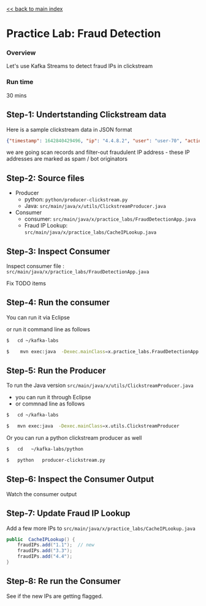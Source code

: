 <link rel='stylesheet' href='../assets/css/main.css'/>

[<< back to main index](../README.md)

# Practice Lab: Fraud Detection

### Overview

Let's use Kafka Streams to detect fraud IPs in clickstream

### Run time

30 mins

## Step-1: Undertstanding Clickstream data

Here is a sample clickstream data in JSON format

```json
{"timestamp": 1642840429496, "ip": "4.4.8.2", "user": "user-70", "action": "clicked", "domain": "twitter.com", "campaign": "campaign-99", "cost": 26}
```

we are going scan records and filter-out fraudulent IP address - these IP addresses are marked as spam / bot originators

## Step-2: Source files

* Producer
    - python: `python/producer-clickstream.py`
    - Java: `src/main/java/x/utils/ClickstreamProducer.java`
* Consumer
    - consumer: `src/main/java/x/practice_labs/FraudDetectionApp.java`
    - Fraud IP Lookup: `src/main/java/x/practice_labs/CacheIPLookup.java`

## Step-3:  Inspect Consumer

Inspect consumer file : `src/main/java/x/practice_labs/FraudDetectionApp.java`

Fix TODO items

## Step-4: Run the consumer

You can run it via Eclipse

or run it command line as follows

```bash
$   cd ~/kafka-labs

$    mvn exec:java  -Dexec.mainClass=x.practice_labs.FraudDetectionApp
```

## Step-5: Run the Producer

To run the Java version `src/main/java/x/utils/ClickstreamProducer.java`

- you can run it through Eclipse
- or commnad line as follows

```bash
$   cd ~/kafka-labs

$   mvn exec:java  -Dexec.mainClass=x.utils.ClickstreamProducer
```

Or you can run a python clickstream producer as well

```bash
$   cd   ~/kafka-labs/python

$   python   producer-clickstream.py
```

## Step-6: Inspect the Consumer Output

Watch the consumer output

## Step-7: Update Fraud IP Lookup

Add a few more IPs to `src/main/java/x/practice_labs/CacheIPLookup.java`

```java
public  CacheIPLookup() {
    fraudIPs.add("1.1");  // new 
    fraudIPs.add("3.3");
    fraudIPs.add("4.4");
}
```

## Step-8: Re run the Consumer

See if the new IPs are getting flagged.

